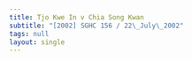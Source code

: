 ```yaml
---
title: Tjo Kwe In v Chia Song Kwan
subtitle: "[2002] SGHC 156 / 22\_July\_2002"
tags: null
layout: single
---
```


